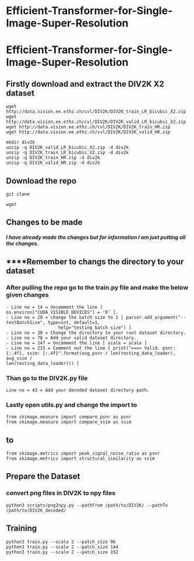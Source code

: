 # Efficient-Transformer-for-Single-Image-Super-Resolution
# Efficient-Transformer-for-Single-Image-Super-Resolution
## Firstly download and extract the DIV2K X2 dataset
```
wget http://data.vision.ee.ethz.ch/cvl/DIV2K/DIV2K_train_LR_bicubic_X2.zip
wget http://data.vision.ee.ethz.ch/cvl/DIV2K/DIV2K_valid_LR_bicubic_X2.zip
wget http://data.vision.ee.ethz.ch/cvl/DIV2K/DIV2K_train_HR.zip
wget http://data.vision.ee.ethz.ch/cvl/DIV2K/DIV2K_valid_HR.zip
```

```
mkdir div2k
unzip -q DIV2K_valid_LR_bicubic_X2.zip -d div2k
unzip -q DIV2K_train_LR_bicubic_X2.zip -d div2k
unzip -q DIV2K_train_HR.zip -d div2k
unzip -q DIV2K_valid_HR.zip -d div2k
```

## Download the repo 
```
git clone
```
```
wget
```
## Changes to be made
##### I have already made the changes but for information I am just putting all the changes.
## ****Remember to changs the directory to your dataset
### After pulling the repo go to the train.py file and make the below given changes 
```
- Line no = 14 = Uncomment the line [ os.environ["CUDA_VISIBLE_DEVICES"] = '0’ ].
- Line no = 20 = change the batch size to 1 [ parser.add_argument("--testBatchSize", type=int, default=1,
                    help="testing batch size") ]
- Line no = 38 = Change the directory to your root dataset directory.
- Line no = 78 = Add your valid dataset directory.
- Line no = 147 = Uncomment the line [ scale = scale ]
- Line no = 215 = Comment out the line [ print("===> Valid. psnr: {:.4f}, ssim: {:.4f}".format(avg_psnr / len(testing_data_loader), avg_ssim /
len(testing_data_loader))) ]
```
### Than go to the DIV2K.py file  
```
Line no = 43 = Add your decoded dataset directory path.
```
### Lastly open utils.py and change the import to 
```
from skimage.measure import compare_psnr as psnr
from skimage.measure import compare_ssim as ssim
```
## to
```
from skimage.metrics import peak_signal_noise_ratio as psnr
from skimage.metrics import structural_similarity as ssim
```
## Prepare the Dataset
### convert png files in DIV2K to npy files
```
python3 scripts/png2npy.py --pathFrom /path/to/DIV2K/ --pathTo /path/to/DIV2K_decoded/
```
## Training
```
python3 train.py --scale 2 --patch_size 96
python3 train.py --scale 2 --patch_size 144
python3 train.py --scale 2 --patch_size 192
```


